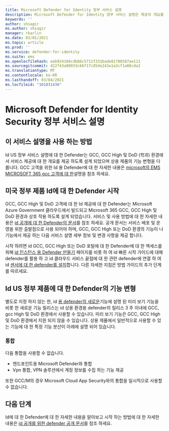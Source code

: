 ```yaml
---
title: Microsoft Defender for Identity 정부 서비스 설명
description: Microsoft Defender for Identity 정부 서비스 설명은 제공의 개요를 제공 하도록 설계 되었습니다.
keywords: ''
author: shsagir
ms.author: shsagir
manager: rkarlin
ms.date: 03/01/2021
ms.topic: article
ms.prod: ''
ms.service: defender-for-identity
ms.suite: ems
ms.openlocfilehash: eab924104cdb86c5711f331bade81780587ae111
ms.sourcegitcommit: 422f43a00933c66f17c85de243a1a3cf1a08cda2
ms.translationtype: MT
ms.contentlocale: ko-KR
ms.lasthandoff: 03/04/2021
ms.locfileid: "101831436"
---
```

# <a name="microsoft-defender-for-identity-security-government-service-description"></a>Microsoft Defender for Identity Security 정부 서비스 설명

## <a name="how-to-use-this-service-description"></a>이 서비스 설명을 사용 하는 방법

Id US 정부 서비스 설명에 대 한 Defender는 GCC, GCC High 및 DoD (학과) 환경에서 서비스 제공에 대 한 개요를 제공 하도록 설계 되었으며 상용 제품의 기능 변형을 다룹니다. GCC 고객을 위한 Id 용 Defender에 대 한 자세한 내용은 [microsoft의 EMS MICROSOFT 365 gcc 고객에 대 한](ems-govt-service-description.md#ems-for-us-gcc-high-and-dod-customers)설명을 참조 하세요.

## <a name="getting-started-with-defender-for-identity-for-us-government-offerings"></a>미국 정부 제품 Id에 대 한 Defender 시작

GCC, GCC High 및 DoD 고객에 대 한 Id 제공에 대 한 Defender는 Microsoft Azure Government 클라우드에서 빌드되고 Microsoft 365 GCC, GCC High 및 DoD 환경과 상호 작용 하도록 설계 되었습니다. 서비스 및 사용 방법에 대 한 자세한 내용은 [id 공개에 대 한 Defender의 문서](/defender-for-identity)를 참조 하세요. 공개 문서는 서비스 배포 및 운영을 위한 출발점으로 사용 되어야 하며, GCC, GCC High 또는 DoD 환경의 기능이 나 기능에서 제공 하는 다음 서비스 설명 세부 정보 및 변경 사항을 제공 합니다.

시작 하려면 id GCC, GCC High 또는 DoD 포털에 대 한 Defender에 대 한 액세스를 위해 [id 인스턴스 용 Defender 만들기](/defender-for-identity/install-step1) 페이지를 비롯 하 여 id 빠른 시작 가이드에 대해 defender를 활용 하 고 id 클라우드 서비스 끝점에 대 한 관련 defender에 연결 하 여 id [센서에 대 한 defender를 설치](/defender-for-identity/install-step4)합니다. 다른 자세한 지침은 방법 가이드의 추가 단계를 따르세요.

## <a name="feature-variations-in-defender-for-identity-us-government-offerings"></a>Id US 정부 제품에 대 한 Defender의 기능 변형

별도로 지정 하지 않는 한, id [용 defender의 새로운](/defender-for-identity/whats-new)기능에 설명 된 미리 보기 기능을 비롯 한 새로운 기능 릴리스는 id 상용 환경용 defender의 릴리스 3 주 이내에 GCC, gcc High 및 DoD 환경에서 사용할 수 있습니다. 미리 보기 기능은 GCC, GCC High 및 DoD 환경에서 지원 되지 않을 수 있습니다. 상용 제품에서 일반적으로 사용할 수 있는 기능에 대 한 특정 기능 분산이 아래에 설명 되어 있습니다.

### <a name="integrations"></a>통합

다음 통합을 사용할 수 없습니다.

- 엔드포인트용 Microsoft Defender와 통합
- Vpn 통합, VPN 솔루션에서 계정 정보를 수집 하는 기능 제공

또한 GCC/M의 경우 Microsoft Cloud App Security와의 통합을 일시적으로 사용할 수 없습니다.

## <a name="next-steps"></a>다음 단계

Id에 대 한 Defender에 대 한 자세한 내용을 알아보고 시작 하는 방법에 대 한 자세한 내용은 [id 공개를 위한 defender 공개 문서](/defender-for-identity)를 참조 하세요.
